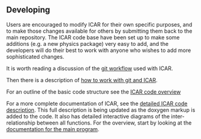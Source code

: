 ## Developing
Users are encouraged to modify ICAR for their own specific purposes, and to make those changes available for others by submitting them back to the main repository.  The ICAR code base have been set up to make some additions (e.g. a new physics package) very easy to add, and the developers will do their best to work with anyone who wishes to add more sophisticated changes.

It is worth reading a discussion of the [git workflow](howto/icar_git_workflow.md) used with ICAR.

Then there is a description of [how to work with git and ICAR](howto/icar_and_git_howto.md).

For an outline of the basic code structure see the [ICAR code overview](icar_code_overview.md)

For a more complete documentation of ICAR, see the [detailed ICAR code description](http://ncar.github.io/icar/).  This full description is being updated as the doxygen markup is added to the code.  It also has detailed interactive diagrams of the inter-relationship between all functions.  For the overview, start by looking at the [documentation for the main program](http://ncar.github.io/icar/driver_8f90.html).
